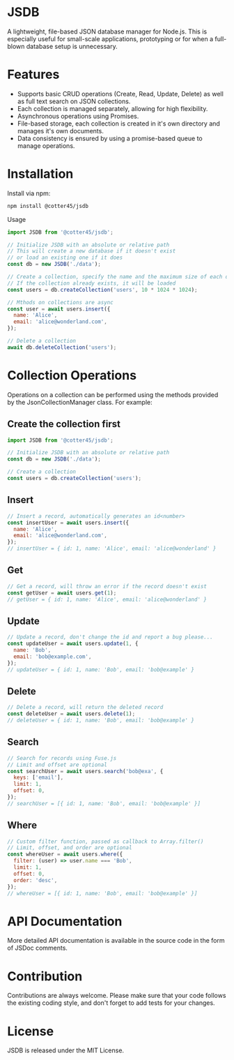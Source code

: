 # JSDB

A lightweight, file-based JSON database manager for Node.js. This is especially useful for small-scale applications, prototyping or for when a full-blown database setup is unnecessary.

# Features

- Supports basic CRUD operations (Create, Read, Update, Delete) as well as full text search on JSON collections.
- Each collection is managed separately, allowing for high flexibility.
- Asynchronous operations using Promises.
- File-based storage, each collection is created in it's own directory and manages it's own documents.
- Data consistency is ensured by using a promise-based queue to manage operations.

# Installation

Install via npm:

```bash
npm install @cotter45/jsdb
```

Usage

```javascript
import JSDB from '@cotter45/jsdb';

// Initialize JSDB with an absolute or relative path
// This will create a new database if it doesn't exist
// or load an existing one if it does
const db = new JSDB('./data');

// Create a collection, specify the name and the maximum size of each document in bytes - default is 100KB
// If the collection already exists, it will be loaded
const users = db.createCollection('users', 10 * 1024 * 1024);

// Mthods on collections are async
const user = await users.insert({
  name: 'Alice',
  email: 'alice@wonderland.com',
});

// Delete a collection
await db.deleteCollection('users');
```

# Collection Operations

Operations on a collection can be performed using the methods provided by the JsonCollectionManager class. For example:

## Create the collection first

```javascript
import JSDB from '@cotter45/jsdb';

// Initialize JSDB with an absolute or relative path
const db = new JSDB('./data');

// Create a collection
const users = db.createCollection('users');
```

## Insert

```javascript
// Insert a record, automatically generates an id<number>
const insertUser = await users.insert({
  name: 'Alice',
  email: 'alice@wonderland.com',
});
// insertUser = { id: 1, name: 'Alice', email: 'alice@wonderland' }
```

## Get

```javascript
// Get a record, will throw an error if the record doesn't exist
const getUser = await users.get(1);
// getUser = { id: 1, name: 'Alice', email: 'alice@wonderland' }
```

## Update

```javascript
// Update a record, don't change the id and report a bug please...
const updateUser = await users.update(1, {
  name: 'Bob',
  email: 'bob@example.com',
});
// updateUser = { id: 1, name: 'Bob', email: 'bob@example' }
```

## Delete

```javascript
// Delete a record, will return the deleted record
const deleteUser = await users.delete(1);
// deleteUser = { id: 1, name: 'Bob', email: 'bob@example' }
```

## Search

```javascript
// Search for records using Fuse.js
// Limit and offset are optional
const searchUser = await users.search('bob@exa', {
  keys: ['email'],
  limit: 1,
  offset: 0,
});
// searchUser = [{ id: 1, name: 'Bob', email: 'bob@example' }]
```

## Where

```javascript
// Custom filter function, passed as callback to Array.filter()
// Limit, offset, and order are optional
const whereUser = await users.where({
  filter: (user) => user.name === 'Bob',
  limit: 1,
  offset: 0,
  order: 'desc',
});
// whereUser = [{ id: 1, name: 'Bob', email: 'bob@example' }]
```

# API Documentation

More detailed API documentation is available in the source code in the form of JSDoc comments.

# Contribution

Contributions are always welcome. Please make sure that your code follows the existing coding style, and don't forget to add tests for your changes.

# License

JSDB is released under the MIT License.

